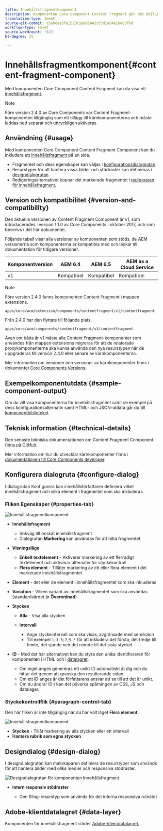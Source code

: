 ```yaml
---
title: Innehållsfragmentkomponent
description: Komponenten Core Component Content Fragment gör det möjligt att visa ett innehållsfragment.
translation-type: tm+mt
source-git-commit: d3ebcea5fa1523c1a986841cd3d1a64e16e85f6d
workflow-type: tm+mt
source-wordcount: '673'
ht-degree: 1%

---
```



# Innehållsfragmentkomponent{#content-fragment-component}

Med komponenten Core Component Content Fragment kan du visa ett [innehållsfragment](https://docs.adobe.com/content/help/en/experience-manager-cloud-service/assets/content-fragments/content-fragments.html).

>[!NOTE]
>
>Före version 2.4.0 av Core Components var Content Fragment-komponenten tillgänglig som ett tillägg till kärnkomponenterna och måste laddas ned separat och uttryckligen aktiveras.

## Användning {#usage}

Med komponenten Core Component Content Fragment Component kan du inkludera ett [innehållsfragment](https://docs.adobe.com/content/help/en/experience-manager-cloud-service/assets/content-fragments/content-fragments.html) på en sida.

* Fragmentet och dess egenskaper kan väljas i [konfigurationsdialogrutan](#configure-dialog).
* Resurstyper för att hantera vissa bilder och stödraster kan definieras i [designdialogrutan](#design-dialog).
* Redigeringsalternativet öppnar det markerade fragmentet i [redigeraren för innehållsfragment](https://docs.adobe.com/content/help/en/experience-manager-cloud-service/assets/content-fragments/content-fragments-variations.html).

## Version och kompatibilitet {#version-and-compatibility}

Den aktuella versionen av Content Fragment Component är v1, som introducerades i version 1.1.0 av Core Components i oktober 2017, och som beskrivs i det här dokumentet.

Följande tabell visar alla versioner av komponenten som stöds, de AEM versionerna som komponenterna är kompatibla med och länkar till dokumentation för tidigare versioner.

| Komponentversion | AEM 6.4 | AEM 6.5 | AEM as a Cloud Service |
|--- |--- |---|---|
| v1 | Kompatibel | Kompatibel | Kompatibel |

>[!NOTE]
>
>Före version 2.4.0 fanns komponenten Content Fragment i mappen extensions.
>
> `apps/core/wcm/extension/components/contentfragment/v1/contentfragment`
> 
>Från 2.4.0 har den flyttats till följande plats.
>
>`apps/core/wcm/components/contentfragment/v1/contentfragment`
>
>Även om båda är v1 måste alla Content Fragment-komponenter som användes från mappen extensions migreras för att de relaterade proxykomponenterna ska kunna använda den nya resurstypen när de uppgraderas till version 2.4.0 eller senare av kärnkomponenterna.

Mer information om versioner och versioner av kärnkomponenter finns i dokumentet [Core Components Versions](/help/versions.md).

## Exempelkomponentutdata {#sample-component-output}

Om du vill visa komponenterna för innehållsfragment samt se exempel på dess konfigurationsalternativ samt HTML- och JSON-utdata går du till [komponentbiblioteket](https://adobe.com/go/aem_cmp_library_cf).

## Teknisk information {#technical-details}

Den senaste tekniska dokumentationen om Content Fragment Component [finns på GitHub](https://adobe.com/go/aem_cmp_tech_cf_v1).

Mer information om hur du utvecklar kärnkomponenter finns i [dokumentationen till Core Components developer](/help/developing/overview.md).

## Konfigurera dialogruta {#configure-dialog}

I dialogrutan Konfigurera kan innehållsförfattaren definiera vilket innehållsfragment och vilka element i fragmentet som ska inkluderas.

### Fliken Egenskaper {#properties-tab}

![Innehållsfragmentkomponent](/help/assets/content-fragment-edit-properties.png)

* **Innehållsfragment**

   * Sökväg till önskat innehållsfragment
   * Dialogrutan **Markering** kan användas för att hitta fragmentet

* **Visningsläge**
   * **Enkelt textelement**  - Aktiverar markering av ett flerradigt textelement och aktiverar alternativ för styckekontroll
   * **Flera element**  - Tillåter markering av ett eller flera element i det markerade innehållsfragmentet
* **Element**  - det eller de element i innehållsfragmentet som ska inkluderas
* **Variation**  - Vilken variant av innehållsfragmentet som ska användas (standardvärdet är  **Överordnad**)

* **Stycken**

   * **Alla**  - Visa alla stycken
   * **Intervall**

      * Ange styckeintervall som ska visas, avgränsade med semikolon
      * Till exempel `1;3-5;7;9-*` för att inkludera det första, det tredje till femte, det sjunde och det nionde till det sista stycket
* **ID**  - Med det här alternativet kan du styra den unika identifieraren för komponenten i HTML och i  [datalagret](/help/developing/data-layer/overview.md).
   * Om inget anges genereras ett unikt ID automatiskt åt dig och du hittar det genom att granska den resulterande sidan.
   * Om ett ID anges är det författarens ansvar att se till att det är unikt.
   * Om du ändrar ID:t kan det påverka spårningen av CSS, JS och datalager.

### Styckekontrollflik {#paragraph-control-tab}

Den här fliken är inte tillgänglig när du har valt läget **Flera element**.

![Innehållsfragmentkomponent](/help/assets/content-fragment-edit-paragraph.png)

* **Stycken**  - Tillåt markering av alla stycken eller ett intervall
* **Hantera rubrik som egna stycken**

## Designdialog {#design-dialog}

I designdialogrutan kan mallskaparen definiera de resurstyper som används för att hantera bilder med olika medier och responsiva stödraster.

![Designdialogrutan för komponenten Innehållsfragment](/help/assets/content-fragment-design.png)

* **Intern responsiv stödraster**

   * Den Sling-resurstyp som används för det interna responsiva rutnätet

## Adobe-klientdatalagret {#data-layer}

Komponenten för innehållsfragment stöder [Adobe-klientdatalagret.](/help/developing/data-layer/overview.md)
